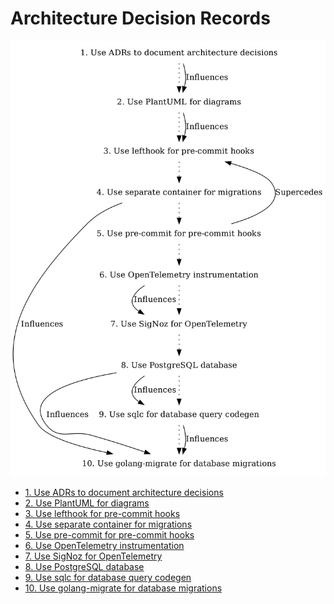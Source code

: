 # Architecture Decision Records

<!---
This is a template injected as an intro to the ADR toc in README.md
--->

![ADR graph](adr.png)

* [1. Use ADRs to document architecture decisions](0001-use-adrs-to-document-architecture-decisions.md)
* [2. Use PlantUML for diagrams](0002-use-plantuml-for-diagrams.md)
* [3. Use lefthook for pre-commit hooks](0003-use-pre-commit-hooks.md)
* [4. Use separate container for migrations](0004-use-separate-container-for-migrations.md)
* [5. Use pre-commit for pre-commit hooks](0005-use-pre-commit-for-pre-commit-hooks.md)
* [6. Use OpenTelemetry instrumentation](0006-use-opentelemetry-instrumentation.md)
* [7. Use SigNoz for OpenTelemetry](0007-use-signoz-for-opentelemetry.md)
* [8. Use PostgreSQL database](0008-use-postgresql-database.md)
* [9. Use sqlc for database query codegen](0009-use-sqlc-for-database-query-codegen.md)
* [10. Use golang-migrate for database migrations](0010-use-golang-migrate-for-database-migrations.md)
